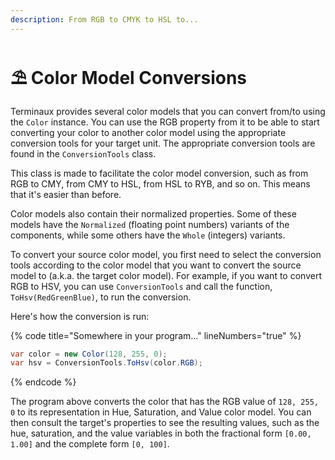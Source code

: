 ```yaml
---
description: From RGB to CMYK to HSL to...
---
```


# ⛱️ Color Model Conversions

Terminaux provides several color models that you can convert from/to using the `Color` instance. You can use the RGB property from it to be able to start converting your color to another color model using the appropriate conversion tools for your target unit. The appropriate conversion tools are found in the `ConversionTools` class.

This class is made to facilitate the color model conversion, such as from RGB to CMY, from CMY to HSL, from HSL to RYB, and so on. This means that it's easier than before.

Color models also contain their normalized properties. Some of these models have the `Normalized` (floating point numbers) variants of the components, while some others have the `Whole` (integers) variants.

To convert your source color model, you first need to select the conversion tools according to the color model that you want to convert the source model to (a.k.a. the target color model). For example, if you want to convert RGB to HSV, you can use `ConversionTools` and call the function, `ToHsv(RedGreenBlue)`, to run the conversion.

Here's how the conversion is run:

{% code title="Somewhere in your program..." lineNumbers="true" %}
```csharp
var color = new Color(128, 255, 0);
var hsv = ConversionTools.ToHsv(color.RGB);
```
{% endcode %}

The program above converts the color that has the RGB value of `128, 255, 0` to its representation in Hue, Saturation, and Value color model. You can then consult the target's properties to see the resulting values, such as the hue, saturation, and the value variables in both the fractional form `[0.00, 1.00]` and the complete form `[0, 100]`.
